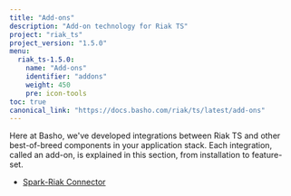 ```yaml
---
title: "Add-ons"
description: "Add-on technology for Riak TS"
project: "riak_ts"
project_version: "1.5.0"
menu:
  riak_ts-1.5.0:
    name: "Add-ons"
    identifier: "addons"
    weight: 450
    pre: icon-tools
toc: true
canonical_link: "https://docs.basho.com/riak/ts/latest/add-ons"
---
```


Here at Basho, we've developed integrations between Riak TS and other best-of-breed components in your application stack. Each integration, called an add-on, is explained in this section, from installation to feature-set.

* [Spark-Riak Connector](spark-riak-connector)
